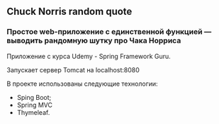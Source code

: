 ## Chuck Norris random quote

### Простое web-приложение с единственной функцией — выводить рандомную шутку про Чака Норриса

Приложение с курса Udemy - Spring Framework Guru.

Запускает сервер Tomcat на localhost:8080

В проекте использованы следующие технологии:

- Sping Boot;
- Spring MVC
- Thymeleaf.
